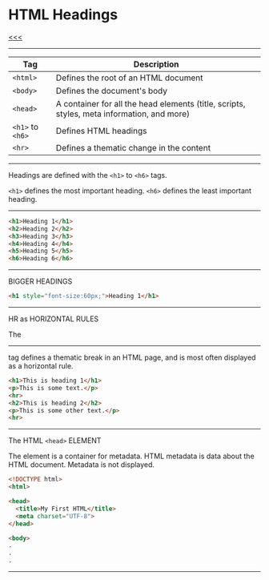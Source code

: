 
HTML Headings
======

[<<<](https://github.com/ttltrk/WEB/blob/master/BHM/BHM.MD)

---

|Tag|	Description|
|---|------------|
|```<html>```|	Defines the root of an HTML document|
|```<body>```|	Defines the document's body|
|```<head>```|	A container for all the head elements (title, scripts, styles, meta information, and more)|
|```<h1>``` to ```<h6>```	|Defines HTML headings|
|```<hr>```	|Defines a thematic change in the content|

---

Headings are defined with the ```<h1>``` to ```<h6>``` tags.

```<h1>``` defines the most important heading. ```<h6>``` defines the least important heading.

---

```html
<h1>Heading 1</h1>
<h2>Heading 2</h2>
<h3>Heading 3</h3>
<h4>Heading 4</h4>
<h5>Heading 5</h5>
<h6>Heading 6</h6>
```

---

BIGGER HEADINGS

```html
<h1 style="font-size:60px;">Heading 1</h1>
```

---

HR as HORIZONTAL RULES

The <hr> tag defines a thematic break in an HTML page, and is most often displayed as a horizontal rule.

```html
<h1>This is heading 1</h1>
<p>This is some text.</p>
<hr>
<h2>This is heading 2</h2>
<p>This is some other text.</p>
<hr>
```

---

The HTML ```<head>``` ELEMENT

The <head> element is a container for metadata. HTML metadata is data about the HTML document. Metadata is not displayed.

```html
<!DOCTYPE html>
<html>

<head>
  <title>My First HTML</title>
  <meta charset="UTF-8">
</head>

<body>
.
.
.
```

---


